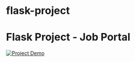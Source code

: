 # flask-project

# Flask Project - Job Portal

[![Project Demo](https://img.youtube.com/vi/K108FkvFtfo/0.jpg)](https://www.youtube.com/watch?v=K108FkvFtfo)
